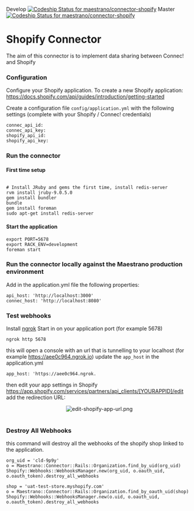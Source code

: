 Develop
[ ![Codeship Status for maestrano/connector-shopify](https://codeship.com/projects/e35577f0-c6dd-0133-72ca-1ac1b065c1d6/status?branch=develop)](https://codeship.com/projects/138863)
Master
[ ![Codeship Status for maestrano/connector-shopify](https://codeship.com/projects/e35577f0-c6dd-0133-72ca-1ac1b065c1d6/status?branch=master)](https://codeship.com/projects/138863)

# Shopify Connector

The aim of this connector is to implement data sharing between Connec! and Shopify

### Configuration

Configure your Shopify application. To create a new Shopify application:
https://docs.shopify.com/api/guides/introduction/getting-started

Create a configuration file `config/application.yml` with the following settings (complete with your Shopify / Connec! credentials)
```
connec_api_id:
connec_api_key:
shopify_api_id:
shopify_api_key:
```
### Run the connector
#### First time setup
```

# Install JRuby and gems the first time, install redis-server
rvm install jruby-9.0.5.0
gem install bundler
bundle
gem install foreman
sudo apt-get install redis-server
```

#### Start the application
```
export PORT=5678
export RACK_ENV=development
foreman start
```

### Run the connector locally against the Maestrano production environment
Add in the application.yml file the following properties:
```
api_host: 'http://localhost:3000'
connec_host: 'http://localhost:8080'
```

### Test webhooks
Install [ngrok](https://ngrok.com)
Start in on your application port (for example 5678)
```
ngrok http 5678
```
this will open a console with an url that is tunnelling to your localhost (for example https://aee0c964.ngrok.io)
update the `app_host` in the application.yml
```
app_host: 'https://aee0c964.ngrok.
```
then edit your app settings in Shopify https://app.shopify.com/services/partners/api_clients/[YOURAPPID]/edit
add the redirection URL:
<p align="center">
  <img src="https://raw.github.com/maestrano/connector-shopify/master/edit-shopify-app-url.png" alt="edit-shopify-app-url.png">
  <br/>
  <br/>
</p>

### Destroy All Webhooks

this command will destroy all the webhooks of the shopify shop linked to the application.
```
org_uid = 'cld-9p9y'
o = Maestrano::Connector::Rails::Organization.find_by_uid(org_uid)
Shopify::Webhooks::WebhooksManager.new(org_uid, o.oauth_uid, o.oauth_token).destroy_all_webhooks
```
```
shop = 'uat-test-store.myshopify.com'
o = Maestrano::Connector::Rails::Organization.find_by_oauth_uid(shop)
Shopify::Webhooks::WebhooksManager.new(o.uid, o.oauth_uid, o.oauth_token).destroy_all_webhooks
```
